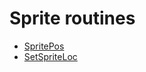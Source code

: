 # Sprite routines

- [SpritePos](../methods/SpritePos.md)
- [SetSpriteLoc](../methods/SetSpriteLoc.md)